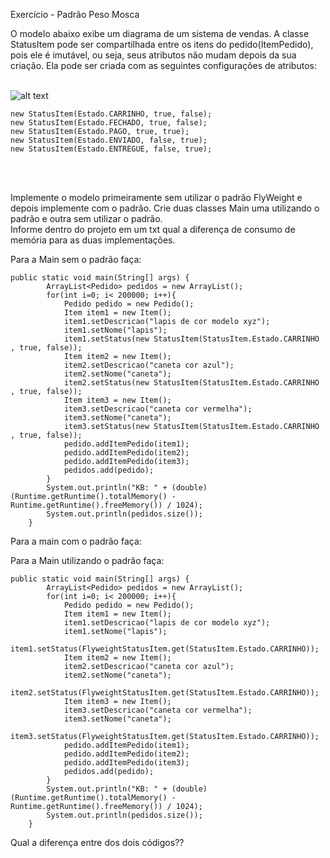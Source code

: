 ﻿
Exercício -  Padrão Peso Mosca 

O modelo abaixo exibe um diagrama de um sistema de vendas. A classe StatusItem pode ser compartilhada entre os itens do pedido(ItemPedido), 
pois ele é imutável, ou seja, seus atributos não mudam depois da sua criação.
Ela pode ser criada com as seguintes configurações de atributos: <br><br>


![alt text](https://github.com/felipefo/poo2/blob/master/Padroes_de_Projeto/Estrutural/PesoMosca/Pedidos/diagrama_peso_mosca.png)



```
new StatusItem(Estado.CARRINHO, true, false);
new StatusItem(Estado.FECHADO, true, false);
new StatusItem(Estado.PAGO, true, true);
new StatusItem(Estado.ENVIADO, false, true);
new StatusItem(Estado.ENTREGUE, false, true);
```

<br>
<br>

Implemente o modelo primeiramente sem utilizar o padrão FlyWeight e depois implemente com o padrão. 
Crie duas classes Main uma utilizando o padrão e outra sem utilizar o padrão.  
Informe dentro do projeto em um txt qual a diferença de consumo de memória para as duas implementações.

Para a Main sem o padrão faça:
```
public static void main(String[] args) {            
        ArrayList<Pedido> pedidos = new ArrayList();        
        for(int i=0; i< 200000; i++){             
            Pedido pedido = new Pedido();
            Item item1 = new Item();
            item1.setDescricao("lapis de cor modelo xyz");
            item1.setNome("lapis");                        
            item1.setStatus(new StatusItem(StatusItem.Estado.CARRINHO , true, false));
            Item item2 = new Item();
            item2.setDescricao("caneta cor azul");
            item2.setNome("caneta");                                    
            item2.setStatus(new StatusItem(StatusItem.Estado.CARRINHO , true, false));
            Item item3 = new Item();
            item3.setDescricao("caneta cor vermelha");
            item3.setNome("caneta");                        
            item3.setStatus(new StatusItem(StatusItem.Estado.CARRINHO , true, false));                       
            pedido.addItemPedido(item1);
            pedido.addItemPedido(item2);
            pedido.addItemPedido(item3);                                   
            pedidos.add(pedido);
        }
        System.out.println("KB: " + (double) (Runtime.getRuntime().totalMemory() - Runtime.getRuntime().freeMemory()) / 1024);        
        System.out.println(pedidos.size());    
    }
```

Para a main com o padrão faça:<br>

Para a Main utilizando o padrão faça:

```
public static void main(String[] args) {            
        ArrayList<Pedido> pedidos = new ArrayList();        
        for(int i=0; i< 200000; i++){             
            Pedido pedido = new Pedido();
            Item item1 = new Item();
            item1.setDescricao("lapis de cor modelo xyz");
            item1.setNome("lapis");                        
            item1.setStatus(FlyweightStatusItem.get(StatusItem.Estado.CARRINHO));
            Item item2 = new Item();
            item2.setDescricao("caneta cor azul");
            item2.setNome("caneta");                                    
            item2.setStatus(FlyweightStatusItem.get(StatusItem.Estado.CARRINHO));
            Item item3 = new Item();
            item3.setDescricao("caneta cor vermelha");
            item3.setNome("caneta");                        
            item3.setStatus(FlyweightStatusItem.get(StatusItem.Estado.CARRINHO));                       
            pedido.addItemPedido(item1);
            pedido.addItemPedido(item2);
            pedido.addItemPedido(item3);          
            pedidos.add(pedido);                         
        }
        System.out.println("KB: " + (double) (Runtime.getRuntime().totalMemory() - Runtime.getRuntime().freeMemory()) / 1024);        
        System.out.println(pedidos.size());
    }
```

Qual a diferença entre dos dois códigos?? 





